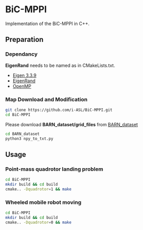# BiC-MPPI

Implementation of the BiC-MPPI in C++.

## Preparation

### Dependancy
**EigenRand** needs to be named as in CMakeLists.txt.
- [Eigen 3.3.9](https://gitlab.com/libeigen/eigen/-/releases/3.3.9)
- [EigenRand](https://github.com/bab2min/EigenRand)
- [OpenMP](https://www.openmp.org/)

### Map Download and Modification
```bash
git clone https://github.com/i-ASL/BiC-MPPI.git
cd BiC-MPPI
```

Please download **BARN_dataset/grid_files** from [BARN_dataset](https://www.cs.utexas.edu/~xiao/BARN/BARN.html)
```bash
cd BARN_dataset
python3 npy_to_txt.py
```

## Usage
### Point-mass quadrotor landing problem
```bash
cd BiC-MPPI
mkdir build && cd build
cmake.. -Dquadrotor=1 && make
```

### Wheeled mobile robot moving
```bash
cd BiC-MPPI
mkdir build && cd build
cmake.. -Dquadrotor=0 && make
```